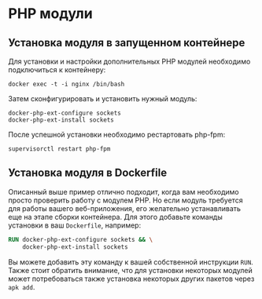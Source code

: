 # PHP модули

## Установка модуля в запущенном контейнере

Для установки и настройки дополнительных PHP модулей необходимо подключиться к контейнеру:

```
docker exec -t -i nginx /bin/bash
```

Затем сконфигурировать и установить нужный модуль:

```
docker-php-ext-configure sockets
docker-php-ext-install sockets
```

После успешной установки необходимо рестартовать php-fpm:

```
supervisorctl restart php-fpm
```

## Установка модуля в Dockerfile

Описанный выше пример отлично подходит, когда вам необходимо просто проверить работу с модулем PHP.
Но если модуль требуется для работы вашего веб-приложения, его желательно устанавливать еще на этапе
сборки контейнера. Для этого добавьте команды установки в ваш `Dockerfile`, например:

```dockerfile
RUN docker-php-ext-configure sockets && \
    docker-php-ext-install sockets
```

Вы можете добавить эту команду к вашей собственной инструкции `RUN`. Также стоит обратить внимание,
что для установки некоторых модулей может потребоваться также установка некоторых других пакетов через `apk add`.
